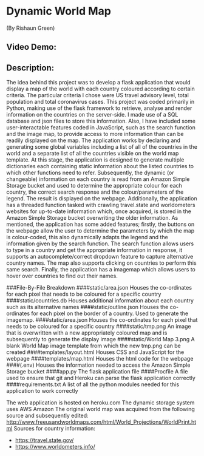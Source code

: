 # Dynamic World Map
(By Rishaun Green)

## Video Demo:  <URL HERE>

## Description:
The idea behind this project was to develop a flask application that would display a map of the world with each country coloured according to certain criteria. The particular criteria I chose were US travel advisory level, total population and total coronavirus cases.
This project was coded primarily in Python, making use of the flask framework to retrieve, analyse and render information on the countries on the server-side. I made use of a SQL database and json files to store this information. Also, I have included some user-interactable features coded in JavaScript, such as the search function and the image map, to provide access to more information than can be readily displayed on the map.
The application works by declaring and generating some global variables including a list of all of the countries in the world and a separate list of all the countries visible on the world map template. At this stage, the application is designed to generate multiple dictionaries each containing static information about the listed countries to which other functions need to refer. Subsequently, the dynamic (or changeable) information on each country is read from an Amazon Simple Storage bucket and used to determine the appropriate colour for each country, the correct search response and the colour/parameters of the legend. The result is displayed on the webpage. Additionally, the application has a threaded function tasked with crawling travel.state and worldometers websites for up-to-date information which, once acquired, is stored in the Amazon Simple Storage bucket overwriting the older information.
As mentioned, the application has some added features; firstly, the buttons on the webpage allow the user to determine the parameters by which the map is colour-coded, this also dynamically adapts the legend and the information given by the search function. The search function allows users to type in a country and get the appropriate information in response, it supports an autocomplete/correct dropdown feature to capture alternative country names. The map also supports clicking on countries to perform this same search. Finally, the application has a imagemap which allows users to hover over countries to find out their names.

###File-By-File Breakdown
####static/area.json
Houses the co-ordinates for each pixel that needs to be coloured for a specific country
####static/countries.db
Houses additional information about each country such as its alternative names
####static/outline.json
Houses the co-ordinates for each pixel on the border of a country. Used to generate the imagemap.
####static/area.json
Houses the co-ordinates for each pixel that needs to be coloured for a specific country 
####static/tmp.png
An image that is overwritten with a new appropriately coloured map and is subsequently to generate the display image
####static/World Map 3.png
A blank World Map image template from which the new tmp.png can be created
####templates/layout.html
Houses CSS and JavaScript for the webpage
####templates/map.html
Houses the html code for the webpage
####(.env)
Houses the information needed to access the Amazon Simple Storage bucket
####app.py
The flask application file
####Procfile
A file used to ensure that git and Heroku can parse the flask application correctly
####requirements.txt
A list of all the python modules needed for this application to work correctly

The web application is hosted on heroku.com
The dynamic storage system uses AWS Amazon
The original world map was acquired from the following source and subsequently edited:
http://www.freeusandworldmaps.com/html/World_Projections/WorldPrint.html
Sources for country information:
-	https://travel.state.gov/
-	https://www.worldometers.info/

